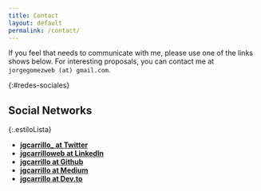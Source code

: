 ```yaml
---
title: Contact
layout: default
permalink: /contact/
---
```


If you feel that needs to communicate with me, please use one of the links shows below. For interesting proposals, you can contact me at `jorgegomezweb (at) gmail.com`.

{:#redes-sociales}

## Social Networks

{:.estiloLista}

- **[jgcarrillo\_ at Twitter](https://twitter.com/jgcarrillo_)**
- **[jgcarrilloweb at LinkedIn](https://es.linkedin.com/in/jgcarrilloweb)**
- **[jgcarrillo at Github](https://github.com/jgcarrillo)**
- **[jgcarrillo at Medium](https://medium.com/@jgcarrillo)**
- **[jgcarrillo at Dev.to](https://dev.to/jgcarrillo)**
